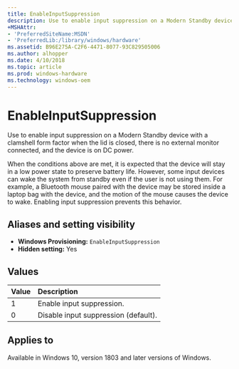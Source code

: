 ```yaml
---
title: EnableInputSuppression
description: Use to enable input suppression on a Modern Standby device with a clamshell form factor when the lid is closed, there is no external monitor connected, and the device is on DC power.
+MSHAttr: 
- 'PreferredSiteName:MSDN' 
- 'PreferredLib:/library/windows/hardware' 
ms.assetid: B96E275A-C2F6-4471-8077-93C829505006 
ms.author: alhopper
ms.date: 4/10/2018 
ms.topic: article 
ms.prod: windows-hardware 
ms.technology: windows-oem 
---
```

# EnableInputSuppression

Use to enable input suppression on a Modern Standby device with a clamshell form factor when the lid is closed, there is no external monitor connected, and the device is on DC power.

When the conditions above are met, it is expected that the device will stay in a low power state to preserve battery life. However, some input devices can wake the system from standby even if the user is not using them. For example, a Bluetooth mouse paired with the device may be stored inside a laptop bag with the device, and the motion of the mouse causes the device to wake. Enabling input suppression prevents this behavior.

## Aliases and setting visibility

* **Windows Provisioning:** `EnableInputSuppression`
* **Hidden setting:** Yes

## Values

| Value                 | Description                                    |
|:----------------------|:-----------------------------------------------|
| 1                     | Enable input suppression. |
| 0                     | Disable input suppression (default). |

## Applies to

Available in Windows 10, version 1803 and later versions of Windows.